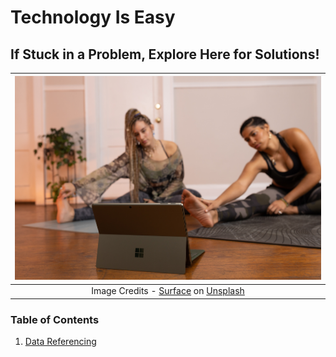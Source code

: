 # Technology Is Easy
## If Stuck in a Problem, Explore Here for Solutions!
| ![space-1.jpg](https://github.com/Tanu-N-Prabhu/TechIsEasy/blob/main/surface-WWv6tTX6iZc-unsplash.jpg) | 
|:--:| 
| Image Credits - [Surface](https://unsplash.com/fr/@surface?utm_source=unsplash&utm_medium=referral&utm_content=creditCopyText) on [Unsplash](https://unsplash.com/photos/WWv6tTX6iZc?utm_source=unsplash&utm_medium=referral&utm_content=creditCopyText)|
### Table of Contents

1. [Data Referencing](https://github.com/Tanu-N-Prabhu/TechIsEasy/blob/main/Data_Referencing_Google_Sheets.md)


